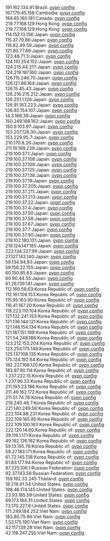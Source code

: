 191.162.134.91:Brazil: [ovpn config](vpn/191_162_134_91.ovpn)  
167.179.45.158:Cambodia: [ovpn config](vpn/167_179_45_158.ovpn)  
184.65.160.181:Canada: [ovpn config](vpn/184_65_160_181.ovpn)  
219.77.168.129:Hong Kong: [ovpn config](vpn/219_77_168_129.ovpn)  
219.77.168.129:Hong Kong: [ovpn config](vpn/219_77_168_129.ovpn)  
114.152.13.156:Japan: [ovpn config](vpn/114_152_13_156.ovpn)  
115.37.79.86:Japan: [ovpn config](vpn/115_37_79_86.ovpn)  
116.82.49.59:Japan: [ovpn config](vpn/116_82_49_59.ovpn)  
121.80.77.69:Japan: [ovpn config](vpn/121_80_77_69.ovpn)  
123.48.71.3:Japan: [ovpn config](vpn/123_48_71_3.ovpn)  
124.110.254.152:Japan: [ovpn config](vpn/124_110_254_152.ovpn)  
124.215.44.217:Japan: [ovpn config](vpn/124_215_44_217.ovpn)  
124.219.197.160:Japan: [ovpn config](vpn/124_219_197_160.ovpn)  
126.115.246.70:Japan: [ovpn config](vpn/126_115_246_70.ovpn)  
126.121.86.164:Japan: [ovpn config](vpn/126_121_86_164.ovpn)  
126.15.45.43:Japan: [ovpn config](vpn/126_15_45_43.ovpn)  
126.216.215.212:Japan: [ovpn config](vpn/126_216_215_212.ovpn)  
126.251.1.126:Japan: [ovpn config](vpn/126_251_1_126.ovpn)  
126.91.163.223:Japan: [ovpn config](vpn/126_91_163_223.ovpn)  
126.92.154.107:Japan: [ovpn config](vpn/126_92_154_107.ovpn)  
14.3.166.39:Japan: [ovpn config](vpn/14_3_166_39.ovpn)  
150.249.168.162:Japan: [ovpn config](vpn/150_249_168_162.ovpn)  
150.9.103.97:Japan: [ovpn config](vpn/150_9_103_97.ovpn)  
153.207.126.30:Japan: [ovpn config](vpn/153_207_126_30.ovpn)  
153.229.95.7:Japan: [ovpn config](vpn/153_229_95_7.ovpn)  
210.170.8.26:Japan: [ovpn config](vpn/210_170_8_26.ovpn)  
211.19.199.239:Japan: [ovpn config](vpn/211_19_199_239.ovpn)  
219.100.37.1:Japan: [ovpn config](vpn/219_100_37_1.ovpn)  
219.100.37.108:Japan: [ovpn config](vpn/219_100_37_108.ovpn)  
219.100.37.109:Japan: [ovpn config](vpn/219_100_37_109.ovpn)  
219.100.37.125:Japan: [ovpn config](vpn/219_100_37_125.ovpn)  
219.100.37.138:Japan: [ovpn config](vpn/219_100_37_138.ovpn)  
219.100.37.19:Japan: [ovpn config](vpn/219_100_37_19.ovpn)  
219.100.37.205:Japan: [ovpn config](vpn/219_100_37_205.ovpn)  
219.100.37.211:Japan: [ovpn config](vpn/219_100_37_211.ovpn)  
219.100.37.213:Japan: [ovpn config](vpn/219_100_37_213.ovpn)  
219.100.37.22:Japan: [ovpn config](vpn/219_100_37_22.ovpn)  
219.100.37.4:Japan: [ovpn config](vpn/219_100_37_4.ovpn)  
219.100.37.50:Japan: [ovpn config](vpn/219_100_37_50.ovpn)  
219.100.37.58:Japan: [ovpn config](vpn/219_100_37_58.ovpn)  
219.100.37.67:Japan: [ovpn config](vpn/219_100_37_67.ovpn)  
219.100.37.7:Japan: [ovpn config](vpn/219_100_37_7.ovpn)  
219.100.37.90:Japan: [ovpn config](vpn/219_100_37_90.ovpn)  
219.102.180.131:Japan: [ovpn config](vpn/219_102_180_131.ovpn)  
219.124.147.185:Japan: [ovpn config](vpn/219_124_147_185.ovpn)  
223.134.227.99:Japan: [ovpn config](vpn/223_134_227_99.ovpn)  
27.127.143.140:Japan: [ovpn config](vpn/27_127_143_140.ovpn)  
59.134.94.93:Japan: [ovpn config](vpn/59_134_94_93.ovpn)  
59.158.22.155:Japan: [ovpn config](vpn/59_158_22_155.ovpn)  
60.150.85.63:Japan: [ovpn config](vpn/60_150_85_63.ovpn)  
60.90.44.55:Japan: [ovpn config](vpn/60_90_44_55.ovpn)  
61.26.139.141:Japan: [ovpn config](vpn/61_26_139_141.ovpn)  
112.160.59.63:Korea Republic of: [ovpn config](vpn/112_160_59_63.ovpn)  
112.161.108.153:Korea Republic of: [ovpn config](vpn/112_161_108_153.ovpn)  
115.95.163.90:Korea Republic of: [ovpn config](vpn/115_95_163_90.ovpn)  
116.41.187.20:Korea Republic of: [ovpn config](vpn/116_41_187_20.ovpn)  
118.223.110.104:Korea Republic of: [ovpn config](vpn/118_223_110_104.ovpn)  
121.132.241.153:Korea Republic of: [ovpn config](vpn/121_132_241_153.ovpn)  
121.136.144.121:Korea Republic of: [ovpn config](vpn/121_136_144_121.ovpn)  
121.146.154.134:Korea Republic of: [ovpn config](vpn/121_146_154_134.ovpn)  
121.187.151.199:Korea Republic of: [ovpn config](vpn/121_187_151_199.ovpn)  
121.54.248.188:Korea Republic of: [ovpn config](vpn/121_54_248_188.ovpn)  
123.212.153.204:Korea Republic of: [ovpn config](vpn/123_212_153_204.ovpn)  
123.254.175.148:Korea Republic of: [ovpn config](vpn/123_254_175_148.ovpn)  
125.137.108.135:Korea Republic of: [ovpn config](vpn/125_137_108_135.ovpn)  
175.124.192.64:Korea Republic of: [ovpn config](vpn/175_124_192_64.ovpn)  
182.227.168.120:Korea Republic of: [ovpn config](vpn/182_227_168_120.ovpn)  
183.97.90.114:Korea Republic of: [ovpn config](vpn/183_97_90_114.ovpn)  
1.237.222.15:Korea Republic of: [ovpn config](vpn/1_237_222_15.ovpn)  
1.237.96.33:Korea Republic of: [ovpn config](vpn/1_237_96_33.ovpn)  
211.193.23.186:Korea Republic of: [ovpn config](vpn/211_193_23_186.ovpn)  
211.49.162.172:Korea Republic of: [ovpn config](vpn/211_49_162_172.ovpn)  
211.51.74.76:Korea Republic of: [ovpn config](vpn/211_51_74_76.ovpn)  
219.240.49.7:Korea Republic of: [ovpn config](vpn/219_240_49_7.ovpn)  
221.140.249.56:Korea Republic of: [ovpn config](vpn/221_140_249_56.ovpn)  
222.104.88.231:Korea Republic of: [ovpn config](vpn/222_104_88_231.ovpn)  
222.108.165.85:Korea Republic of: [ovpn config](vpn/222_108_165_85.ovpn)  
222.109.100.163:Korea Republic of: [ovpn config](vpn/222_109_100_163.ovpn)  
222.120.14.60:Korea Republic of: [ovpn config](vpn/222_120_14_60.ovpn)  
39.119.1.171:Korea Republic of: [ovpn config](vpn/39_119_1_171.ovpn)  
49.162.126.162:Korea Republic of: [ovpn config](vpn/49_162_126_162.ovpn)  
59.13.195.76:Korea Republic of: [ovpn config](vpn/59_13_195_76.ovpn)  
59.27.183.171:Korea Republic of: [ovpn config](vpn/59_27_183_171.ovpn)  
61.72.145.138:Korea Republic of: [ovpn config](vpn/61_72_145_138.ovpn)  
61.83.177.94:Korea Republic of: [ovpn config](vpn/61_83_177_94.ovpn)  
87.225.106.1:Russian Federation: [ovpn config](vpn/87_225_106_1.ovpn)  
92.37.143.56:Russian Federation: [ovpn config](vpn/92_37_143_56.ovpn)  
159.192.33.245:Thailand: [ovpn config](vpn/159_192_33_245.ovpn)  
18.218.91.54:United States: [ovpn config](vpn/18_218_91_54.ovpn)  
198.46.174.145:United States: [ovpn config](vpn/198_46_174_145.ovpn)  
23.93.185.59:United States: [ovpn config](vpn/23_93_185_59.ovpn)  
69.173.184.31:United States: [ovpn config](vpn/69_173_184_31.ovpn)  
73.170.227.6:United States: [ovpn config](vpn/73_170_227_6.ovpn)  
171.249.184.252:Viet Nam: [ovpn config](vpn/171_249_184_252.ovpn)  
183.80.75.66:Viet Nam: [ovpn config](vpn/183_80_75_66.ovpn)  
1.53.175.190:Viet Nam: [ovpn config](vpn/1_53_175_190.ovpn)  
42.117.139.28:Viet Nam: [ovpn config](vpn/42_117_139_28.ovpn)  
42.118.247.255:Viet Nam: [ovpn config](vpn/42_118_247_255.ovpn)  
